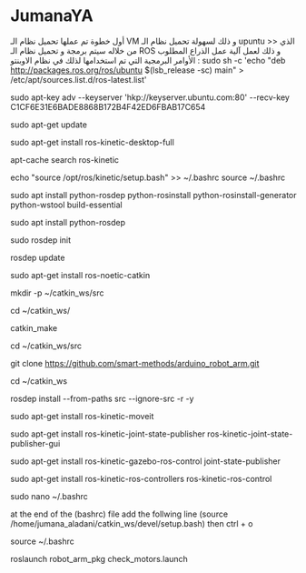 # JumanaYA
أول خطوة تم عملها تحميل نظام الـ VM 
و ذلك لسهولة تحميل نظام الـ upuntu >> الذي من خلاله سيتم برمجة و تحميل نظام الـ ROS 
و ذلك لعمل آلية عمل الذراع المطلوب 
الأوامر البرمجية التي تم استخدامها لذلك في نظام الاوبنتو :
sudo sh -c 'echo "deb http://packages.ros.org/ros/ubuntu $(lsb_release -sc) main" > /etc/apt/sources.list.d/ros-latest.list'

sudo apt-key adv --keyserver 'hkp://keyserver.ubuntu.com:80' --recv-key C1CF6E31E6BADE8868B172B4F42ED6FBAB17C654

sudo apt-get update

sudo apt-get install ros-kinetic-desktop-full

apt-cache search ros-kinetic

echo "source /opt/ros/kinetic/setup.bash" >> ~/.bashrc
source ~/.bashrc

sudo apt install python-rosdep python-rosinstall python-rosinstall-generator python-wstool build-essential

sudo apt install python-rosdep

sudo rosdep init

rosdep update

sudo apt-get install ros-noetic-catkin

mkdir -p ~/catkin_ws/src

cd ~/catkin_ws/

catkin_make

cd ~/catkin_ws/src

git clone https://github.com/smart-methods/arduino_robot_arm.git 

cd ~/catkin_ws

rosdep install --from-paths src --ignore-src -r -y

sudo apt-get install ros-kinetic-moveit

sudo apt-get install ros-kinetic-joint-state-publisher ros-kinetic-joint-state-publisher-gui

sudo apt-get install ros-kinetic-gazebo-ros-control joint-state-publisher

sudo apt-get install ros-kinetic-ros-controllers ros-kinetic-ros-control

sudo nano ~/.bashrc

at the end of the (bashrc) file add the follwing line
(source /home/jumana_aladani/catkin_ws/devel/setup.bash)
then 
ctrl + o

source ~/.bashrc

roslaunch robot_arm_pkg check_motors.launch

